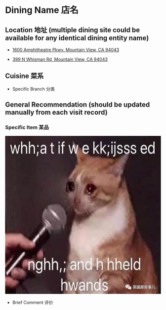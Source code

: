 # Dining Name 店名

## Location 地址 (multiple dining site could be available for any identical dining entity name)

- [1600 Amphitheatre Pkwy, Mountain View, CA 94043](https://goo.gl/maps/arU8bMuSbu7AKZwK9)

- [399 N Whisman Rd, Mountain View, CA 94043](https://goo.gl/maps/wDUMpzyQiRzBLhZi6)

## Cuisine 菜系

- Specific Branch 分类

## General Recommendation (should be updated manually from each visit record)

### Specific Item 某品

![Specific Item](Template_PixDatetime/Template_item.jpg)

- Brief Comment 评价
